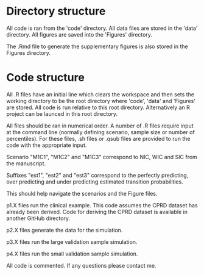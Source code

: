 # Directory structure #

All code is ran from the 'code' directory. All data files are stored in the 'data' directory. All figures are saved into the 'Figures' directory. 

The .Rmd file to generate the supplementary figures is also stored in the Figures directory.


# Code structure #

All .R files have an initial line which clears the workspace and then sets the working directory to be the root directory where 'code', 'data' and 'Figures' are stored. All code is run relative to this root directory. Alternatively an R project can be launced in this root directory.

All files should be ran in numerical order. A number of .R files require input at the command line (normally defining scenario, sample size or number of percentiles). For these files, .sh files or .qsub files are provided to run the code with the appropriate input.

Scenario "M1C1", "M1C2" and "M1C3" correspond to NIC, WIC and SIC from the manuscript. 

Suffixes "est1", "est2" and "est3" correspond to the perfectly predicting, over predicting and under predicting estimated transition probabilities.

This should help navigate the scenarios and the Figure files.

p1.X files run the clinical example. This code assumes the CPRD dataset has already been derived. Code for deriving the CPRD dataset is available in another GitHub directory.

p2.X files generate the data for the simulation.

p3.X files run the large validation sample simulation.

p4.X files run the small validation sample simulation.

All code is commented. If any questions please contact me.